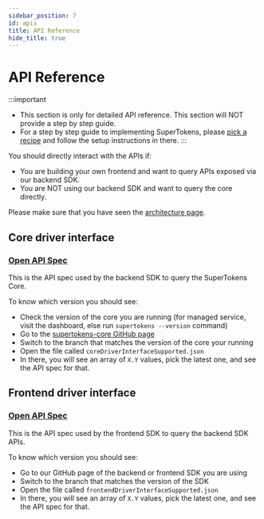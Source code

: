 ```yaml
---
sidebar_position: 7
id: apis
title: API Reference
hide_title: true
---
```


<!-- COPY DOCS -->
<!-- ./community/apis.md -->

# API Reference

:::important
- This section is only for detailed API reference. This section will NOT provide a step by step guide.
- For a step by step guide to implementing SuperTokens, please [pick a recipe](/docs/community/recipes) and follow the setup instructions in there.
:::


You should directly interact with the APIs if:
- You are building your own frontend and want to query APIs exposed via our backend SDK.
- You are NOT using our backend SDK and want to query the core directly.

Please make sure that you have seen the [architecture page](/docs/community/architecture).

## Core driver interface
### [Open API Spec](https://app.swaggerhub.com/apis/supertokens/CDI)
This is the API spec used by the backend SDK to query the SuperTokens Core.

To know which version you should see:
- Check the version of the core you are running (for managed service, visit the dashboard, else run `supertokens --version` command)
- Go to the [supertokens-core GitHub page](https://github.com/supertokens/supertokens-core)
- Switch to the branch that matches the version of the core your running
- Open the file called `coreDriverInterfaceSupported.json`
- In there, you will see an array of `X.Y` values, pick the latest one, and see the API spec for that.

## Frontend driver interface
### [Open API Spec](https://app.swaggerhub.com/apis/supertokens/FDI)
This is the API spec used by the frontend SDK to query the backend SDK APIs.

To know which version you should see:
- Go to our GitHub page of the backend or frontend SDK you are using
- Switch to the branch that matches the version of the SDK
- Open the file called `frontendDriverInterfaceSupported.json`
- In there, you will see an array of `X.Y` values, pick the latest one, and see the API spec for that.
